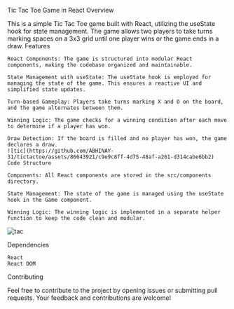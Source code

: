 Tic Tac Toe Game in React
Overview

This is a simple Tic Tac Toe game built with React, utilizing the useState hook for state management. The game allows two players to take turns marking spaces on a 3x3 grid until one player wins or the game ends in a draw.
Features

    React Components: The game is structured into modular React components, making the codebase organized and maintainable.

    State Management with useState: The useState hook is employed for managing the state of the game. This ensures a reactive UI and simplified state updates.

    Turn-based Gameplay: Players take turns marking X and O on the board, and the game alternates between them.

    Winning Logic: The game checks for a winning condition after each move to determine if a player has won.

    Draw Detection: If the board is filled and no player has won, the game declares a draw.
    ![tic](https://github.com/ABHINAY-31/tictactoe/assets/86643921/c9e9c8ff-4d75-48af-a261-d314cabe6bb2)
    Code Structure

    Components: All React components are stored in the src/components directory.

    State Management: The state of the game is managed using the useState hook in the Game component.

    Winning Logic: The winning logic is implemented in a separate helper function to keep the code clean and modular.

![tac](https://github.com/ABHINAY-31/tictactoe/assets/86643921/242ca822-5e99-487c-a0a0-fbd85ea74293)

Dependencies

    React
    React DOM

Contributing

Feel free to contribute to the project by opening issues or submitting pull requests. Your feedback and contributions are welcome!
